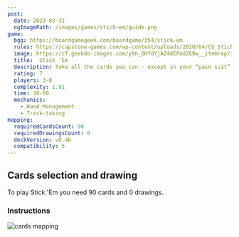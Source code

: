 ```yaml
---
post:
  date: 2023-03-31
  ogImagePath: /images/games/stick-em/guide.png
game:
  bgg: https://boardgamegeek.com/boardgame/354/stick-em
  rules: https://capstone-games.com/wp-content/uploads/2020/04/CG_Sticheln_Rule-final.pdf
  image: https://cf.geekdo-images.com/y9n_OHYdYjAZ4dEPadZ60w__itemrep/img/gW8_xauBjezcGxnsT2cGgHPb6j4=/fit-in/246x300/filters:strip_icc()/pic5282281.png
  title:  Stick 'Em
  description: Take all the cards you can - except in your “pain suit” - in this trick-taking game. 
  rating: 7
  players: 3-8
  complexity: 1.91
  time: 30-60
  mechanics:
    - Hand Management
    - Trick-taking 
mapping:
  requiredCardsCount: 90
  requiredDrawingsCount: 0
  deckVersion: v0.4b
  compatibility: 5
---
```


## Cards selection and drawing

To play Stick 'Em you need 90 cards and 0 drawings.

### Instructions

![cards mapping](/images/games/stick-em/guide.png)
